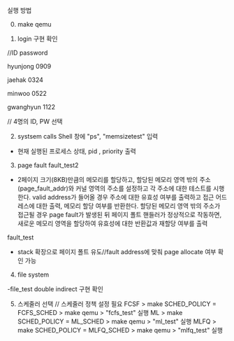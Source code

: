 실행 방법

0. make qemu

1. login 구현 확인

//ID     password

hyunjong 0909

jaehak  0324

minwoo 0522

gwanghyun 1122

// 4명의 ID, PW 선택

2. systsem calls
Shell 창에 "ps", "memsizetest" 입력

- 현재 실행된 프로세스 상태, pid , priority 출력

3. page fault
fault_test2

- 2페이지 크기(8KB)만큼의 메모리를 할당하고, 할당된 메모리 영역 밖의 주소(page_fault_addr)와 커널 영역의 주소를 설정하고 각 주소에 대한 테스트를 시행한다.
 valid address가 들어올 경우 주소에 대한 유효성 여부를 출력하고 접근 어드레스에 대한 출력, 메모리 할당 여부를 반환한다. 
할당된 메모리 영역 밖의 주소가 접근될 경우 page fault가 발생된 뒤 페이지 폴트 핸들러가 정상적으로 작동하면, 새로운 메모리 영역을 할당하여 유효성에 대한 반환값과 재할당 여부를 출력

fault_test

- stack 확장으로 페이지 폴트 유도//fault address에 맞춰 page allocate 여부 확인 가능

4. file system

-file_test
double indirect 구현 확인


5. 스케줄러 선택 // 스케줄러 정책 설정 필요
FCSF > make SCHED_POLICY = FCFS_SCHED  > make qemu > "fcfs_test" 실행
ML > make SCHED_POLICY = ML_SCHED > make qemu > "ml_test" 실행
MLFQ > make SCHED_POLICY = MLFQ_SCHED > make qemu > "mlfq_test" 실행
